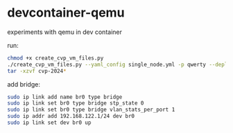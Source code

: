 # devcontainer-qemu
experiments with qemu in dev container

run:

```bash
chmod +x create_cvp_vm_files.py
./create_cvp_vm_files.py --yaml_config single_node.yml -p qwerty --deploy_yaml deploy_parameters.yml
tar -xzvf cvp-2024*
```

add bridge:

```bash
sudo ip link add name br0 type bridge
sudo ip link set br0 type bridge stp_state 0
sudo ip link set br0 type bridge vlan_stats_per_port 1
sudo ip addr add 192.168.122.1/24 dev br0
sudo ip link set dev br0 up
```
